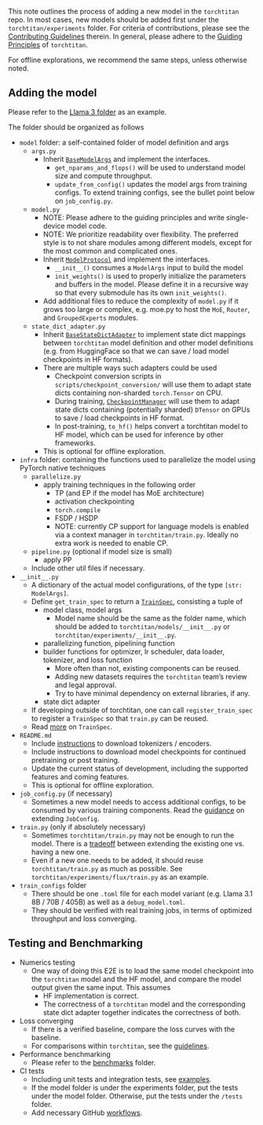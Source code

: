 This note outlines the process of adding a new model in the `torchtitan` repo. In most cases, new models should be added first under the `torchtitan/experiments` folder. For criteria of contributions, please see the [Contributing Guidelines](/torchtitan/experiments/README.md) therein. In general, please adhere to the [Guiding Principles](/README.md#overview) of `torchtitan`.

For offline explorations, we recommend the same steps, unless otherwise noted.

## Adding the model

Please refer to the [Llama 3 folder](llama3) as an example.

The folder should be organized as follows
- `model` folder: a self-contained folder of model definition and args
  - `args.py`
    - Inherit [`BaseModelArgs`](/torchtitan/protocols/model.py) and implement the interfaces.
      - `get_nparams_and_flops()` will be used to understand model size and compute throughput.
      - `update_from_config()` updates the model args from training configs. To extend training configs, see the bullet point below on `job_config.py`.
  - `model.py`
    - NOTE: Please adhere to the guiding principles and write single-device model code.
    - NOTE: We prioritize readability over flexibility. The preferred style is to not share modules among different models, except for the most common and complicated ones.
    - Inherit [`ModelProtocol`](/torchtitan/protocols/model.py) and implement the interfaces.
      - `__init__()` consumes a `ModelArgs` input to build the model
      - `init_weights()` is used to properly initialize the parameters and buffers in the model. Please define it in a recursive way so that every submodule has its own `init_weights()`.
    - Add additional files to reduce the complexity of `model.py` if it grows too large or complex, e.g. moe.py to host the `MoE`, `Router`, and `GroupedExperts` modules.
  - `state_dict_adapter.py`
    - Inherit [`BaseStateDictAdapter`](/torchtitan/protocols/state_dict_adapter.py) to implement state dict mappings between `torchtitan` model definition and other model definitions (e.g. from HuggingFace so that we can save / load model checkpoints in HF formats).
    - There are multiple ways such adapters could be used
      - Checkpoint conversion scripts in `scripts/checkpoint_conversion/` will use them to adapt state dicts containing non-sharded `torch.Tensor` on CPU.
      - During training, [`CheckpointManager`](/torchtitan/components/checkpoint.py) will use them to adapt state dicts containing (potentially sharded) `DTensor` on GPUs to save / load checkpoints in HF format.
      - In post-training, `to_hf()` helps convert a torchtitan model to HF model, which can be used for inference by other frameworks.
    - This is optional for offline exploration.
- `infra` folder: containing the functions used to parallelize the model using PyTorch native techniques
  - `parallelize.py`
    - apply training techniques in the following order
      - TP (and EP if the model has MoE architecture)
      - activation checkpointing
      - `torch.compile`
      - FSDP /  HSDP
      - NOTE: currently CP support for language models is enabled via a context manager in `torchtitan/train.py`. Ideally no extra work is needed to enable CP.
  - `pipeline.py` (optional if model size is small)
    - apply PP
  - Include other util files if necessary.
- `__init__.py`
  - A dictionary of the actual model configurations, of the type `[str: ModelArgs]`.
  - Define `get_train_spec` to return a [`TrainSpec`](/torchtitan/protocols/train_spec.py), consisting a tuple of
    - model class, model args
      - Model name should be the same as the folder name, which should be added to `torchtitan/models/__init__.py` or ``torchtitan/experiments/__init__.py``.
    - parallelizing function, pipelining function
    - builder functions for optimizer, lr scheduler, data loader, tokenizer, and loss function
      - More often than not, existing components can be reused.
      - Adding new datasets requires the `torchtitan` team’s review and legal approval.
      - Try to have minimal dependency on external libraries, if any.
    - state dict adapter
  - If developing outside of torchtitan, one can call `register_train_spec` to register a `TrainSpec` so that `train.py` can be reused.
  - Read [more](/docs/extension.md#trainspec) on `TrainSpec`.
- `README.md`
  - Include [instructions](/README.md#downloading-a-tokenizer) to download tokenizers / encoders.
  - Include instructions to download model checkpoints for continued pretraining or post training.
  - Update the current status of development, including the supported features and coming features.
  - This is optional for offline exploration.
- `job_config.py` (if necessary)
  - Sometimes a new model needs to access additional configs, to be consumed by various training components. Read the [guidance](/docs/extension.md#train-script) on extending `JobConfig`.
- `train.py` (only if absolutely necessary)
  - Sometimes `torchtitan/train.py` may not be enough to run the model. There is a [tradeoff](/docs/extension.md#train-script) between extending the existing one vs. having a new one.
  - Even if a new one needs to be added, it should reuse `torchtitan/train.py` as much as possible. See `torchtitan/experiments/flux/train.py` as an example.
- `train_configs` folder
  - There should be one `.toml` file for each model variant (e.g. Llama 3.1 8B / 70B / 405B) as well as a `debug_model.toml`.
  - They should be verified with real training jobs, in terms of optimized throughput and loss converging.

## Testing and Benchmarking
- Numerics testing
  - One way of doing this E2E is to load the same model checkpoint into the `torchtitan` model and the HF model, and compare the model output given the same input. This assumes
    - HF implementation is correct.
    - The correctness of a `torchtitan` model and the corresponding state dict adapter together indicates the correctness of both.
- Loss converging
  - If there is a verified baseline, compare the loss curves with the baseline.
  - For comparisons within `torchtitan`, see the [guidelines](/docs/converging.md).
- Performance benchmarking
  - Please refer to the [benchmarks](/benchmarks/) folder.
- CI tests
  - Including unit tests and integration tests, see [examples](/tests/).
  - If the model folder is under the experiments folder, put the tests under the model folder. Otherwise, put the tests under the `/tests` folder.
  - Add necessary GitHub [workflows](/.github/workflows/).
